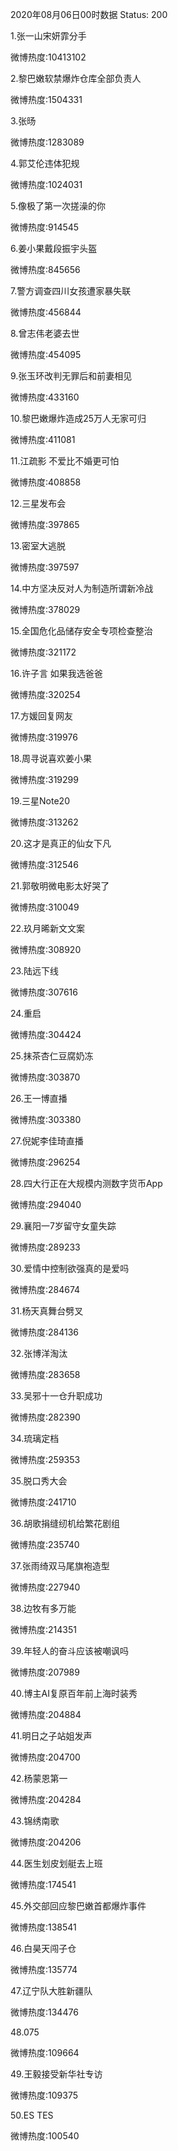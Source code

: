 2020年08月06日00时数据
Status: 200

1.张一山宋妍霏分手

微博热度:10413102

2.黎巴嫩软禁爆炸仓库全部负责人

微博热度:1504331

3.张旸

微博热度:1283089

4.郭艾伦违体犯规

微博热度:1024031

5.像极了第一次搓澡的你

微博热度:914545

6.姜小果戴段振宇头盔

微博热度:845656

7.警方调查四川女孩遭家暴失联

微博热度:456844

8.曾志伟老婆去世

微博热度:454095

9.张玉环改判无罪后和前妻相见

微博热度:433160

10.黎巴嫩爆炸造成25万人无家可归

微博热度:411081

11.江疏影 不爱比不婚更可怕

微博热度:408858

12.三星发布会

微博热度:397865

13.密室大逃脱

微博热度:397597

14.中方坚决反对人为制造所谓新冷战

微博热度:378029

15.全国危化品储存安全专项检查整治

微博热度:321172

16.许子言 如果我选爸爸

微博热度:320254

17.方媛回复网友

微博热度:319976

18.周寻说喜欢姜小果

微博热度:319299

19.三星Note20

微博热度:313262

20.这才是真正的仙女下凡

微博热度:312546

21.郭敬明微电影太好哭了

微博热度:310049

22.玖月晞新文文案

微博热度:308920

23.陆远下线

微博热度:307616

24.重启

微博热度:304424

25.抹茶杏仁豆腐奶冻

微博热度:303870

26.王一博直播

微博热度:303380

27.倪妮李佳琦直播

微博热度:296254

28.四大行正在大规模内测数字货币App

微博热度:294040

29.襄阳一7岁留守女童失踪

微博热度:289233

30.爱情中控制欲强真的是爱吗

微博热度:284674

31.杨天真舞台劈叉

微博热度:284136

32.张博洋淘汰

微博热度:283658

33.吴邪十一仓升职成功

微博热度:282390

34.琉璃定档

微博热度:259353

35.脱口秀大会

微博热度:241710

36.胡歌捐缝纫机给繁花剧组

微博热度:235740

37.张雨绮双马尾旗袍造型

微博热度:227940

38.边牧有多万能

微博热度:214351

39.年轻人的奋斗应该被嘲讽吗

微博热度:207989

40.博主AI复原百年前上海时装秀

微博热度:204884

41.明日之子站姐发声

微博热度:204700

42.杨蒙恩第一

微博热度:204284

43.锦绣南歌

微博热度:204206

44.医生划皮划艇去上班

微博热度:174541

45.外交部回应黎巴嫩首都爆炸事件

微博热度:138541

46.白昊天闯子仓

微博热度:135774

47.辽宁队大胜新疆队

微博热度:134476

48.075

微博热度:109664

49.王毅接受新华社专访

微博热度:109375

50.ES TES

微博热度:100540

